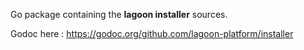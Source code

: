
Go package containing the **lagoon installer** sources.

Godoc here : https://godoc.org/github.com/lagoon-platform/installer


